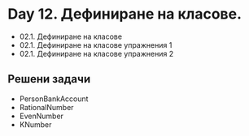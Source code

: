 ﻿# Day 12. Дефиниране на класове.
- 02.1. Дефиниране на класове
- 02.1. Дефиниране на класове упражнения 1
- 02.1. Дефиниране на класове упражнения 2

## Решени задачи
- PersonBankAccount
- RationalNumber
- EvenNumber
- KNumber
